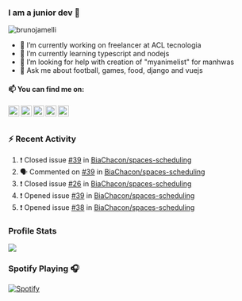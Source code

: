 ### I am a junior dev 👋
<img src="https://komarev.com/ghpvc/?username=brunojamelli&label=Views&color=blue&style=plastic" alt="brunojamelli" />

- 🔭 I’m currently working on freelancer at ACL tecnologia
- 🌱 I’m currently learning typescript and nodejs
- 🤔 I’m looking for help with creation of "myanimelist" for manhwas
- 💬 Ask me about football, games, food, django and vuejs

#### 📫 You can find me on:

<a href="https://linkedin.com/in/brunojamelli/">
  <img align="left" alt="" width="22px" src="https://cdn.jsdelivr.net/npm/simple-icons@v3/icons/linkedin.svg" />
</a>
<a href="https://t.me/">
  <img align="left" alt="" width="22px" src="https://cdn.jsdelivr.net/npm/simple-icons@v3/icons/telegram.svg" />
</a>
<a href="https://instagram.com/brunojamelli/">
  <img align="left" alt="" width="22px" src="https://cdn.jsdelivr.net/npm/simple-icons@v3/icons/instagram.svg" />
</a>
<a href="https://www.facebook.com/brunojamelli9/">
  <img align="left" alt="" width="22px" src="https://cdn.jsdelivr.net/npm/simple-icons@v3/icons/facebook.svg" />
</a>
<a href="https://www.youtube.com/c/BrunoJamelle/videos?view_as=subscriber/">
  <img align="left" alt="" width="22px" src="https://cdn.jsdelivr.net/npm/simple-icons@v3/icons/youtube.svg" />
</a>

<br/>
<br/>

### :zap: Recent Activity 

<!--START_SECTION:activity-->
1. ❗️ Closed issue [#39](https://github.com/BiaChacon/spaces-scheduling/issues/39) in [BiaChacon/spaces-scheduling](https://github.com/BiaChacon/spaces-scheduling)
2. 🗣 Commented on [#39](https://github.com/BiaChacon/spaces-scheduling/issues/39) in [BiaChacon/spaces-scheduling](https://github.com/BiaChacon/spaces-scheduling)
3. ❗️ Closed issue [#26](https://github.com/BiaChacon/spaces-scheduling/issues/26) in [BiaChacon/spaces-scheduling](https://github.com/BiaChacon/spaces-scheduling)
4. ❗️ Opened issue [#39](https://github.com/BiaChacon/spaces-scheduling/issues/39) in [BiaChacon/spaces-scheduling](https://github.com/BiaChacon/spaces-scheduling)
5. ❗️ Opened issue [#38](https://github.com/BiaChacon/spaces-scheduling/issues/38) in [BiaChacon/spaces-scheduling](https://github.com/BiaChacon/spaces-scheduling)
<!--END_SECTION:activity-->

### Profile Stats
<img src="https://github-readme-stats.brunojamelli.vercel.app/api?username=brunojamelli&show_icons=true&theme=merko">

### Spotify Playing 🎧
[![Spotify](https://spotify-readme-status.vercel.app/api/spotify)](https://open.spotify.com/user/brunogeek9)
